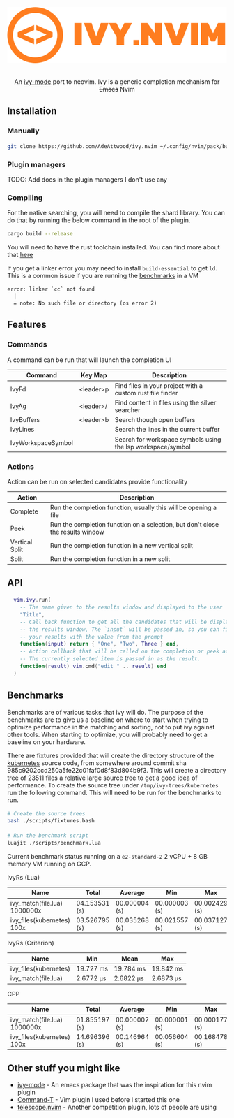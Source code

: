 <div align="center">

<img src="assets/logo.svg" alt="ivy.vim" /> 

<br />
<br />

An [ivy-mode](https://github.com/abo-abo/swiper#ivy) port to neovim. Ivy is a
generic completion mechanism for ~~Emacs~~ Nvim

</div>

## Installation

### Manually

```sh
git clone https://github.com/AdeAttwood/ivy.nvim ~/.config/nvim/pack/bundle/start/ivy.nvim
```

### Plugin managers

TODO: Add docs in the plugin managers I don't use any

### Compiling

For the native searching, you will need to compile the shard library. You can
do that by running the below command in the root of the plugin.

```sh
cargo build --release
```

You will need to have the rust toolchain installed. You can find more about
that [here](https://www.rust-lang.org/tools/install)

If you get a linker error you may need to install `build-essential` to get
`ld`. This is a common issue if you are running the [benchmarks](#benchmarks)
in a VM

```
error: linker `cc` not found
  |
  = note: No such file or directory (os error 2)
```

## Features

### Commands

A command can be run that will launch the completion UI

| Command            | Key Map     | Description                                                 |
| ------------------ | ----------- | ----------------------------------------------------------- |
| IvyFd              | \<leader\>p | Find files in your project with a custom rust file finder   |
| IvyAg              | \<leader\>/ | Find content in files using the silver searcher             |
| IvyBuffers         | \<leader\>b | Search though open buffers                                  |
| IvyLines           |             | Search the lines in the current buffer                      |
| IvyWorkspaceSymbol |             | Search for workspace symbols using the lsp workspace/symbol |

### Actions

Action can be run on selected candidates provide functionality

| Action         | Description                                                                    |
| -------------- | ------------------------------------------------------------------------------ |
| Complete       | Run the completion function, usually this will be opening a file               |
| Peek           | Run the completion function on a selection, but don't close the results window |
| Vertical Split | Run the completion function in a new vertical split                            |
| Split          | Run the completion function in a new split                                     |

## API

```lua
  vim.ivy.run(
    -- The name given to the results window and displayed to the user
    "Title",
    -- Call back function to get all the candidates that will be displayed in
    -- the results window, The `input` will be passed in, so you can filter
    -- your results with the value from the prompt
    function(input) return { "One", "Two", Three } end,
    -- Action callback that will be called on the completion or peek actions.
    -- The currently selected item is passed in as the result.
    function(result) vim.cmd("edit " .. result) end
  )
```

## Benchmarks

Benchmarks are of various tasks that ivy will do. The purpose of the benchmarks
are to give us a baseline on where to start when trying to optimize performance
in the matching and sorting, not to put ivy against other tools. When starting
to optimize, you will probably need to get a baseline on your hardware.

There are fixtures provided that will create the directory structure of the
[kubernetes](https://github.com/kubernetes/kubernetes) source code, from
somewhere around commit sha 985c9202ccd250a5fe22c01faf0d8f83d804b9f3. This will
create a directory tree of 23511 files a relative large source tree to get a
good idea of performance. To create the source tree under
`/tmp/ivy-trees/kubernetes` run the following command. This will need to be run
for the benchmarks to run.

```bash
# Create the source trees
bash ./scripts/fixtures.bash

# Run the benchmark script
luajit ./scripts/benchmark.lua
```

Current benchmark status running on a `e2-standard-2` 2 vCPU + 8 GB memory VM
running on GCP.

IvyRs (Lua)

| Name                         | Total         | Average       | Min           | Max           |
| ---------------------------- | ------------- | ------------- | ------------- | ------------- |
| ivy_match(file.lua) 1000000x | 04.153531 (s) | 00.000004 (s) | 00.000003 (s) | 00.002429 (s) |
| ivy_files(kubernetes) 100x   | 03.526795 (s) | 00.035268 (s) | 00.021557 (s) | 00.037127 (s) |

IvyRs (Criterion)

| Name                  | Min       | Mean      | Max       |
| --------------------- | --------- | --------- | --------- |
| ivy_files(kubernetes) | 19.727 ms | 19.784 ms | 19.842 ms |
| ivy_match(file.lua)   | 2.6772 µs | 2.6822 µs | 2.6873 µs |

CPP

| Name                         | Total         | Average       | Min           | Max           |
| ---------------------------- | ------------- | ------------- | ------------- | ------------- |
| ivy_match(file.lua) 1000000x | 01.855197 (s) | 00.000002 (s) | 00.000001 (s) | 00.000177 (s) |
| ivy_files(kubernetes) 100x   | 14.696396 (s) | 00.146964 (s) | 00.056604 (s) | 00.168478 (s) |

## Other stuff you might like

- [ivy-mode](https://github.com/abo-abo/swiper#ivy) - An emacs package that was the inspiration for this nvim plugin
- [Command-T](https://github.com/wincent/command-t) - Vim plugin I used before I started this one
- [telescope.nvim](https://github.com/nvim-telescope/telescope.nvim) - Another competition plugin, lots of people are using
